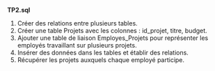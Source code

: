 **TP2.sql**
1. Créer des relations entre plusieurs tables.
2. Créer une table Projets avec les colonnes : id_projet, titre, budget.
3. Ajouter une table de liaison Employes_Projets pour représenter les employés travaillant sur plusieurs projets.
4. Insérer des données dans les tables et établir des relations.
5. Récupérer les projets auxquels chaque employé participe.
